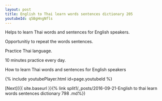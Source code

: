 ```yaml
---
layout: post
title: English to Thai learn words sentences dictionary 205 
youtubeId: q5BgHngNfls
---
```

 
 
Helps to learn Thai words and sentences for English speakers.

Opportunitiy to repeat the words sentences. 

Practice Thai language. 
 
10 minutes practice every day. 
 
How to learn Thai words and sentences for English speakers 
 
{% include youtubePlayer.html id=page.youtubeId %}
 
 
[Next]({{ site.baseurl }}{% link  split1/_posts/2016-09-21-English to thai learn words sentences dictionary 798 .md%})
 
